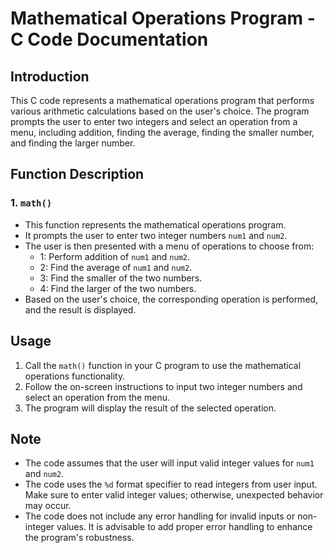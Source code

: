 # Mathematical Operations Program - C Code Documentation

## Introduction

This C code represents a mathematical operations program that performs various arithmetic calculations based on the user's choice. The program prompts the user to enter two integers and select an operation from a menu, including addition, finding the average, finding the smaller number, and finding the larger number.

## Function Description

### 1. `math()`

- This function represents the mathematical operations program.
- It prompts the user to enter two integer numbers `num1` and `num2`.
- The user is then presented with a menu of operations to choose from: 
  - 1: Perform addition of `num1` and `num2`.
  - 2: Find the average of `num1` and `num2`.
  - 3: Find the smaller of the two numbers.
  - 4: Find the larger of the two numbers.
- Based on the user's choice, the corresponding operation is performed, and the result is displayed.

## Usage

1. Call the `math()` function in your C program to use the mathematical operations functionality.
2. Follow the on-screen instructions to input two integer numbers and select an operation from the menu.
3. The program will display the result of the selected operation.

## Note

- The code assumes that the user will input valid integer values for `num1` and `num2`.
- The code uses the `%d` format specifier to read integers from user input. Make sure to enter valid integer values; otherwise, unexpected behavior may occur.
- The code does not include any error handling for invalid inputs or non-integer values. It is advisable to add proper error handling to enhance the program's robustness.